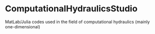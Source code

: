 # ComputationalHydraulicsStudio
MatLab/Julia codes used in the field of computational hydraulics (mainly one-dimensional)
